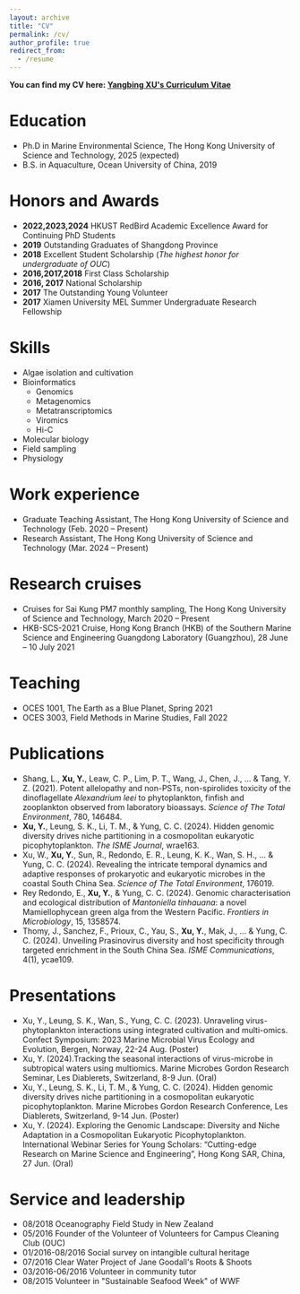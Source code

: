 ```yaml
---
layout: archive
title: "CV"
permalink: /cv/
author_profile: true
redirect_from:
  - /resume
---
```




**You can find my CV here: [Yangbing XU's Curriculum Vitae](https://github.com/Yangbing-Ocean/yangbing/blob/master/assets/CV_Yangbing_Xu.pdf)**


Education
======
* Ph.D in Marine Environmental Science, The Hong Kong University of Science and Technology, 2025 (expected)
* B.S. in Aquaculture, Ocean University of China, 2019


Honors and Awards
======
* **2022,2023,2024** HKUST RedBird Academic Excellence Award for Continuing PhD Students
* **2019** Outstanding Graduates of Shangdong Province
* **2018** Excellent Student Scholarship (_The highest honor for undergraduate of OUC_) 
* **2016,2017,2018** First Class Scholarship
* **2016, 2017** National Scholarship
* **2017** The Outstanding Young Volunteer 
* **2017** Xiamen University MEL Summer Undergraduate Research Fellowship


Skills
======
* Algae isolation and cultivation
* Bioinformatics
  * Genomics
  * Metagenomics
  * Metatranscriptomics
  * Viromics
  * Hi-C
* Molecular biology
* Field sampling
* Physiology


Work experience
======
* Graduate Teaching Assistant, The Hong Kong University of Science and Technology (Feb. 2020 – Present)
* Research Assistant, The Hong Kong University of Science and Technology (Mar. 2024 – Present)


Research cruises
======
* Cruises for Sai Kung PM7 monthly sampling, The Hong Kong University of Science and Technology, March 2020 – Present
* HKB-SCS-2021 Cruise, Hong Kong Branch (HKB) of the Southern Marine Science and Engineering Guangdong Laboratory (Guangzhou), 28 June – 10 July 2021


Teaching
======
* OCES 1001, The Earth as a Blue Planet, Spring 2021 
* OCES 3003, Field Methods in Marine Studies, Fall 2022

  
Publications
======
* Shang, L., **Xu, Y.**, Leaw, C. P., Lim, P. T., Wang, J., Chen, J., ... & Tang, Y. Z. (2021). Potent allelopathy and non-PSTs, non-spirolides toxicity of the dinoflagellate _Alexandrium leei_ to phytoplankton, finfish and zooplankton observed from laboratory bioassays. _Science of The Total Environment_, 780, 146484. 
* **Xu, Y.**, Leung, S. K., Li, T. M., & Yung, C. C. (2024). Hidden genomic diversity drives niche partitioning in a cosmopolitan eukaryotic picophytoplankton. _The ISME Journal_, wrae163.
* Xu, W., **Xu, Y.**, Sun, R., Redondo, E. R., Leung, K. K., Wan, S. H., ... & Yung, C. C. (2024). Revealing the intricate temporal dynamics and adaptive responses of prokaryotic and eukaryotic microbes in the coastal South China Sea. _Science of The Total Environment_, 176019.
* Rey Redondo, E., **Xu, Y.**, & Yung, C. C. (2024). Genomic characterisation and ecological distribution of _Mantoniella tinhauana_: a novel Mamiellophycean green alga from the Western Pacific. _Frontiers in Microbiology_, 15, 1358574.
* Thomy, J., Sanchez, F., Prioux, C., Yau, S., **Xu, Y.**, Mak, J., ... & Yung, C. C. (2024). Unveiling Prasinovirus diversity and host specificity through targeted enrichment in the South China Sea. _ISME Communications_, 4(1), ycae109.

  
Presentations
======
* Xu, Y., Leung, S. K., Wan, S., Yung, C. C. (2023). Unraveling virus-phytoplankton interactions using integrated cultivation and multi-omics. Confect Symposium: 2023 Marine Microbial Virus Ecology and Evolution, Bergen, Norway, 22-24 Aug. (Poster) 
* Xu, Y. (2024).Tracking the seasonal interactions of virus-microbe in subtropical waters using multiomics. Marine Microbes Gordon Research Seminar, Les Diablerets, Switzerland, 8-9 Jun. (Oral) 
* Xu, Y., Leung, S. K., Li, T. M., & Yung, C. C. (2024). Hidden genomic diversity drives niche partitioning in a cosmopolitan eukaryotic picophytoplankton. Marine Microbes Gordon Research Conference, Les Diablerets, Switzerland, 9-14 Jun. (Poster) 
* Xu, Y. (2024). Exploring the Genomic Landscape: Diversity and Niche Adaptation in a Cosmopolitan Eukaryotic Picophytoplankton. International Webinar Series for Young Scholars: “Cutting-edge Research on Marine Science and Engineering”, Hong Kong SAR, China, 27 Jun. (Oral)


Service and leadership
======
* 08/2018 Oceanography Field Study in New Zealand 
* 05/2016 Founder of the Volunteer of Volunteers for Campus Cleaning Club (OUC) 
* 01/2016-08/2016 Social survey on intangible cultural heritage
* 07/2016 Clear Water Project of Jane Goodall's Roots & Shoots 
* 03/2016-06/2016 Volunteer in community tutor 
* 08/2015 Volunteer in "Sustainable Seafood Week" of WWF

